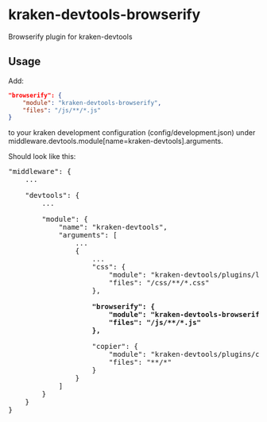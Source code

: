 kraken-devtools-browserify
==========================

Browserify plugin for kraken-devtools


## Usage

Add:

```json
"browserify": {
    "module": "kraken-devtools-browserify",
    "files": "/js/**/*.js"
}
```

to your kraken development configuration (config/development.json) under middleware.devtools.module[name=kraken-devtools].arguments.

Should look like this:

<pre>
"middleware": {
    ...

    "devtools": {
        ...

        "module": {
            "name": "kraken-devtools",
            "arguments": [
                ...
                {
                    ...
                    "css": {
                        "module": "kraken-devtools/plugins/less",
                        "files": "/css/**/*.css"
                    },
<b>
                    "browserify": {
                        "module": "kraken-devtools-browserify",
                        "files": "/js/**/*.js"
                    },
</b>
                    "copier": {
                        "module": "kraken-devtools/plugins/copier",
                        "files": "**/*"
                    }
                }
            ]
        }
    }
}
</pre>
